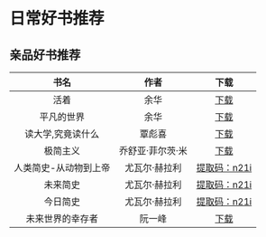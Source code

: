 # 日常好书推荐

## 亲品好书推荐

|书名|作者|下载|
|:---:|:---:|:---:|
|活着|余华|[下载](https://github.com/BrucePhoebus/development-learning/tree/master/资源积累/资源/书籍/生活日常/活着.pdf)|
|平凡的世界|余华|[下载](https://github.com/BrucePhoebus/development-learning/tree/master/资源积累/资源/书籍/生活日常/平凡的世界.pdf)|
|读大学,究竟读什么|覃彪喜|[下载](https://github.com/BrucePhoebus/development-learning/tree/master/资源积累/资源/书籍/生活日常/读大学,究竟读什么.pdf)|
|极简主义|乔舒亚·菲尔茨·米|[下载](https://github.com/BrucePhoebus/development-learning/tree/master/资源积累/资源/书籍/生活日常/极简主义.pdf)|
|人类简史-从动物到上帝|尤瓦尔·赫拉利|[提取码：n21i](https://pan.baidu.com/s/1FYPxe9GMQCPKfGaZ9T-1lA)|
|未来简史|尤瓦尔·赫拉利|[提取码：n21i](https://pan.baidu.com/s/1FYPxe9GMQCPKfGaZ9T-1lA)|
|今日简史|尤瓦尔·赫拉利|[提取码：n21i](https://pan.baidu.com/s/1FYPxe9GMQCPKfGaZ9T-1lA)|
|未来世界的幸存者|阮一峰|[下载](https://github.com/BrucePhoebus/development-learning/tree/master/资源积累/资源/书籍/生活日常/未来世界的幸存者.pdf)|
